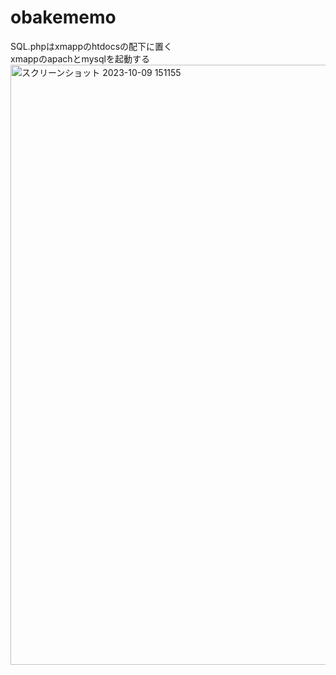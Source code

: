 # obakememo
SQL.phpはxmappのhtdocsの配下に置く<br>
xmappのapachとmysqlを起動する<br>
<img width="960" alt="スクリーンショット 2023-10-09 151155" src="https://github.com/2201009-kikukawa/obakememo/assets/135786069/81903416-3924-43d3-9813-2f91e2b92b4e">
